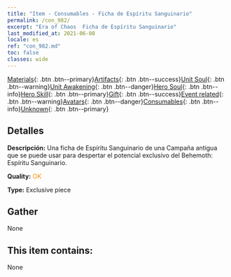```yaml
---
title: "Item - Consumables - Ficha de Espíritu Sanguinario"
permalink: /con_982/
excerpt: "Era of Chaos  Ficha de Espíritu Sanguinario"
last_modified_at: 2021-06-08
locale: es
ref: "con_982.md"
toc: false
classes: wide
---
```

 [Materials](/ItemsES/){: .btn .btn--primary}[Artifacts](/ItemsES/Artifacts/){: .btn .btn--success}[Unit Soul](/ItemsES/UnitSoul/){: .btn .btn--warning}[Unit Awakening](/ItemsES/UnitAwakening/){: .btn .btn--danger}[Hero Soul](/ItemsES/HeroSoul/){: .btn .btn--info}[Hero Skill](/ItemsES/HeroSkill/){: .btn .btn--primary}[Gift](/ItemsES/Gift/){: .btn .btn--success}[Event related](/ItemsES/Events/){: .btn .btn--warning}[Avatars](/ItemsES/Avatars/){: .btn .btn--danger}[Consumables](/ItemsES/Consumables/){: .btn .btn--info}[Unknown](/ItemsES/Unknown/){: .btn .btn--primary}

## Detalles
 **Descripción:** Una ficha de Espíritu Sanguinario de una Campaña antigua que se puede usar para despertar el potencial exclusivo del Behemoth: Espíritu Sanguinario.

 **Quality:** <span style="color: #FF8C00">OK</span>

 **Type:** Exclusive piece

## Gather

  None

## This item contains:

  None

